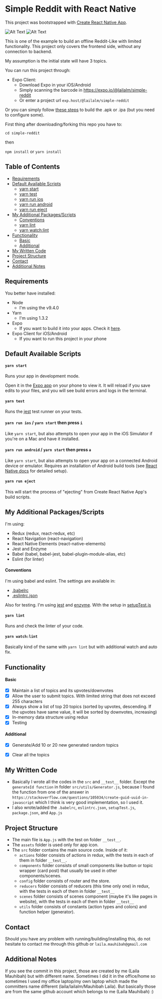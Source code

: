 # Simple Reddit with React Native

This project was bootstrapped with [Create React Native App](https://github.com/react-community/create-react-native-app).

![Alt Text](https://media.giphy.com/media/26gN2oGjNXxn8QVXi/giphy.gif)
![Alt Text](https://media.giphy.com/media/3oFzmaZck0fRexItMY/giphy.gif)

This is one of the example to build an offline Reddit-Like with limited functionality. This project only covers the frontend side, without any connection to backend.

My assumption is the initial state will have 3 topics.

You can run this project through:
- Expo Client:
  - Download Expo in your iOS/Android
  - Simply scanning the barcode in https://expo.io/@lailalm/simple-reddit
  - Or enter a project url `exp.host/@lailalm/simple-reddit`

Or you can simply follow [these steps](https://docs.expo.io/versions/latest/guides/building-standalone-apps.html) to build the .apk or .ipa (but you need to configure some).

First thing after downloading/forking this repo you have to:


`cd simple-reddit`

then

`npm install` or `yarn install`


## Table of Contents
* [Requirements](#requirements)
* [Default Available Scripts](#available-scripts)
  * [yarn start](#yarn-start)
  * [yarn test](#npm-test)
  * [yarn run ios](#npm-run-ios)
  * [yarn run android](#npm-run-android)
  * [yarn run eject](#npm-run-eject)
* [My Additional Packages/Scripts](#additional-packages)
  * [Conventions](#convention)
  * [yarn lint](#lint)
  * [yarn watch:lint](#watch-lint)
* [Functionality](#functionality)
  * [Basic](#basic-functionality)
  * [Additional](#additional-functionality)
* [My Written Code](#written-code)
* [Project Structure](#project-structure)
* [Contact](#contact)
* [Additional Notes](#additional-notes)

## Requirements
You better have installed:
- Node
  - I'm using the v9.4.0
- Yarn
  - I'm using 1.3.2
- Expo
  - If you want to build it into your apps. Check it [here](https://docs.expo.io/versions/latest/guides/building-standalone-apps.html).
- Expo Client for iOS/Android
  - If you want to run this project in your phone


## Default Available Scripts

#### `yarn start`

Runs your app in development mode.

Open it in the [Expo app](https://expo.io) on your phone to view it. It will reload if you save edits to your files, and you will see build errors and logs in the terminal.

#### `yarn test`

Runs the [jest](https://github.com/facebook/jest) test runner on your tests.

#### `yarn run ios` / `yarn start` then press `i`

Like `yarn start`, but also attempts to open your app in the iOS Simulator if you're on a Mac and have it installed.

#### `yarn run android`  / `yarn start` then press `a`

Like `yarn start`, but also attempts to open your app on a connected Android device or emulator. Requires an installation of Android build tools (see [React Native docs](https://facebook.github.io/react-native/docs/getting-started.html) for detailed setup).

#### `yarn run eject`

This will start the process of "ejecting" from Create React Native App's build scripts.

## My Additional Packages/Scripts
I'm using:
- Redux (redux, react-redux, etc)
- React Navigation (react-navigation)
- React Native Elements (react-native-elements)
- Jest and Enzyme
- Babel (babel, babel-jest, babel-plugin-module-alias, etc)
- Eslint (for linter)

#### Conventions
I'm using babel and eslint. The settings are available in:
- [.babelrc](https://github.com/lailalm/simple-reddit/blob/master/.babelrc)
- [.eslintrc.json](https://github.com/lailalm/simple-reddit/blob/master/.eslintrc.json)

Also for testing. I'm using [jest](https://facebook.github.io/jest/) and [enzyme](http://airbnb.io/enzyme/). With the setup in [setupTest.js](https://github.com/lailalm/simple-reddit/blob/master/setupTest.js)

#### `yarn lint`
Runs and check the linter of your code.

#### `yarn watch:lint`
Basically kind of the same with `yarn lint` but with additional watch and auto fix.

## Functionality
#### Basic
- [x] Maintain a list of topics and its upvotes/downvotes
- [x] Allow the user to submit topics. With limited string that does not exceed 255 characters
- [x] Always show a list of top 20 topics (sorted by upvotes, descending. If the upvotes have same value, it will be sorted by downvotes, increasing)
- [x] In-memory data structure using redux
- [x] Testing

#### Additional
- [x] Generate/Add 10 or 20 new generated random topics
- [x] Clear all the topics


## My Written Code
- Basically I wrote all the codes in the `src` and `__test__` folder. Except the `generateId function` in folder `src/utils/Generator.js`, because I found the function from one of the answer in  `https://stackoverflow.com/questions/105034/create-guid-uuid-in-javascript` which I think is very good implementation, so I used it.
- I also wrote/added the `.babelrc`, `eslintrc.json`, `setupTest.js`, `package.json`, and `App.js`

## Project Structure
- The main file is `App.js` with the test on folder `__test__`.
- The `assets` folder is used only for app icon.
- The `src` folder contains the main source code. Inside of it:
  - `actions` folder consists of actions in redux, with the tests in each of them in folder `__test__`.
  - `components` folder consists of small components like button or topic wrapper (card post) that usually be used in other components/scenes.
  - `config` folder consists of router and the store.
  - `reducers` folder consists of reducers (this time only one) in redux, with the tests in each of them in folder `__test__`
  - `scenes` folder consists of scenes component (maybe it's like pages in website), with the tests in each of them in folder `__test__`
  - `utils` folder consists of constants (action types and colors) and function helper (generator).

## Contact
Should you have any problem with running/building/installing this, do not hesitate to contact me through this github or `laila.mauhibah@gmail.com`

## Additional Notes
If you see the commit in this project, those are created by me (Laila Mauhibah) but with different name. Sometimes I did it in the office/home so sometimes I used my office laptop/my own laptop which made the committers name different (laila/lailalm/Mauhibah Laila). But basically those are from the same github account which belongs to me (Laila Mauhibah) :)
